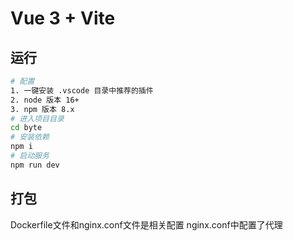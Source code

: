 # Vue 3 + Vite


## 运行

```bash
# 配置
1. 一键安装 .vscode 目录中推荐的插件
2. node 版本 16+
3. npm 版本 8.x
# 进入项目目录
cd byte
# 安装依赖
npm i
# 启动服务
npm run dev
```
## 打包
Dockerfile文件和nginx.conf文件是相关配置
nginx.conf中配置了代理